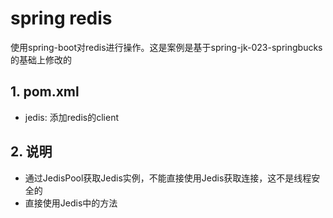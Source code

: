 # spring redis

使用spring-boot对redis进行操作。这是案例是基于spring-jk-023-springbucks的基础上修改的

## 1. pom.xml

- jedis: 添加redis的client

## 2. 说明

- 通过JedisPool获取Jedis实例，不能直接使用Jedis获取连接，这不是线程安全的
- 直接使用Jedis中的方法
